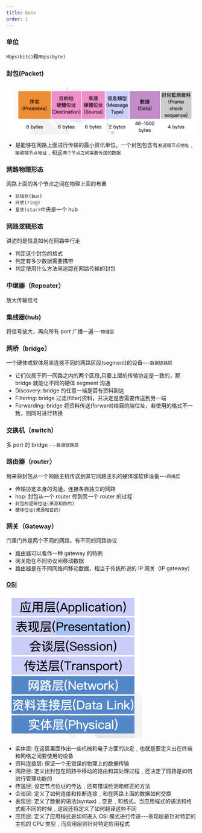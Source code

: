 ```yaml
---
title: base
order: 1
---
```


### 单位

`Mbps(bits)`和`MBps(byte)`

### 封包(Packet)

![frame](../assets/network/frame.png)

- 是能够在网路上面进行传输的最小资讯单位。一个封包包含有`发送端节点地址`﹑`接收端节点地址`﹑和这`两个节点之间需要传送的数据`

### 网路物理形态

网路上面的各个节点之间在物理上面的布置

- `总线状(bus)`
- `环状(ring)`
- `星状(star)`中央是一个 hub

### 网路逻辑形态

讲述的是信息如何在网路中行走

- 判定这个封包的格式
- 判定有多少数据需要携带
- 判定使用什么方法来追踪在网路传输的封包

### 中继器（Repeater）

放大传输信号

### 集线器(hub)

将信号放大，再向所有 port 广播一遍---`物理层`

### 网桥（bridge）

一个硬体或软体用来连接不同的网路区段(segment)的设备---`数据链路层`

- 它们仅属于同一网路之内的两个区段,只要上层的传输协定是一致的，那 bridge 就能让不同的硬体 segment 沟通
- Discovery: bridge 的任意一端是否有资料到达
- Filtering: bridge 过滤(filter)资料，并决定是否需要传送到另一端
- Forwarding: bridge 将资料传送(forward)给目的端位址，若使用的格式不一致，则同时进行转换

### 交换机（switch）

多 port 的 bridge ---`数据链路层`

### 路由器（router）

用来将封包从一个网路主机传送到其它网路主机的硬体或软体设备---`网络层`

- 传输协定本身的沟通，连接各自独立的网路
- hop: 封包从一个 router 传到另一个 router 的过程
- `封包的逻辑位址(来源和目的)`
- `硬体位址(来源和目的)`

### 网关（Gateway）

门里门外是两个不同的网路，有不同的网路协议

- 路由器可以看作一种 gateway 的特例
- 网关能在不同协议间移动数据
- 路由器是在不同网络间移动数据，相当于传统所说的 IP 网关（IP gateway）

### [OSI](http://www.study-area.org/network/network_ip_model.htm)

![osi](../assets/network/osi.png)

- 实体层: 在这层里面作出一些机械和电子方面的决定﹐也就是要定义出在终端和网络之间要使用的设备
- 资料连接层: 保证一个无错误的物理上的数据传输
- 网路层: 定义出封包在网路中移动的路由和其处理过程﹐还决定了网路是如何进行管理功能的
- 传送层: 设定节点位址的传达﹐还有错误检测和修正的方法
- 会谈层: 定义了如何连接和挂断连接﹐和在网路上面的数据如何交换
- 表现层: 定义了数据的语法(syntax)﹑变更﹑和格式。当应用程式的语法和格式都不同的时候﹐这层还将定义了如何翻译这些不同
- 应用层: 定义了应用程式是如何进入 OSI 模式进行传送---表现层是针对特定的主机的 CPU 类型﹐而应用层则针对特定应用程式
